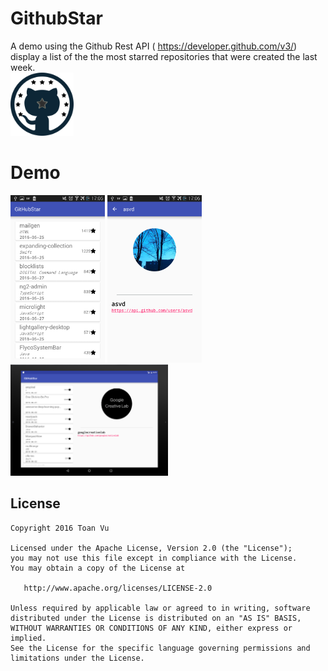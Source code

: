 GithubStar
======================

A demo using the Github Rest API ( https://developer.github.com/v3/) display a list of the the most starred repositories that were created the last week.    
<img src="ic_launcher-512.png" width="20%">
# Demo

<img src="images/list_repo.png" width="30%">
<img src="images/owner.png" width="30%">   

<img src="images/landscape.png" width="50%">

License
-------

    Copyright 2016 Toan Vu

    Licensed under the Apache License, Version 2.0 (the "License");
    you may not use this file except in compliance with the License.
    You may obtain a copy of the License at

       http://www.apache.org/licenses/LICENSE-2.0

    Unless required by applicable law or agreed to in writing, software
    distributed under the License is distributed on an "AS IS" BASIS,
    WITHOUT WARRANTIES OR CONDITIONS OF ANY KIND, either express or implied.
    See the License for the specific language governing permissions and
    limitations under the License.
